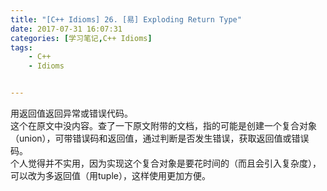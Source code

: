 ```yaml
---
title: "[C++ Idioms] 26. [易] Exploding Return Type"
date: 2017-07-31 16:07:31
categories: [学习笔记,C++ Idioms]
tags:
    - C++
    - Idioms


---
```

用返回值返回异常或错误代码。<!--more-->  
这个在原文中没内容。查了一下原文附带的文档，指的可能是创建一个复合对象（union），可带错误码和返回值，通过判断是否发生错误，获取返回值或错误码。  
个人觉得并不实用，因为实现这个复合对象是要花时间的（而且会引入复杂度），可以改为多返回值（用tuple），这样使用更加方便。  
